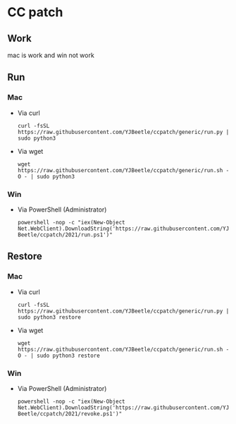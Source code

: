 # CC patch

## Work

mac is work and win not work

## Run

### Mac

* Via curl

  ```curl -fsSL https://raw.githubusercontent.com/YJBeetle/ccpatch/generic/run.py | sudo python3```

* Via wget

  ```wget https://raw.githubusercontent.com/YJBeetle/ccpatch/generic/run.sh -O - | sudo python3```

### Win

* Via PowerShell (Administrator)

  ```powershell -nop -c "iex(New-Object Net.WebClient).DownloadString('https://raw.githubusercontent.com/YJBeetle/ccpatch/2021/run.ps1')"```

## Restore

### Mac

* Via curl

  ```curl -fsSL https://raw.githubusercontent.com/YJBeetle/ccpatch/generic/run.py | sudo python3 restore```

* Via wget

  ```wget https://raw.githubusercontent.com/YJBeetle/ccpatch/generic/run.sh -O - | sudo python3 restore```

### Win

* Via PowerShell (Administrator)

  ```powershell -nop -c "iex(New-Object Net.WebClient).DownloadString('https://raw.githubusercontent.com/YJBeetle/ccpatch/2021/revoke.ps1')"```
